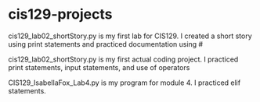 # cis129-projects

cis129_lab02_shortStory.py is my first lab for CIS129. I created a short story using print statements and practiced documentation using #

cis129_lab02_shortStory.py is my first actual coding project. I practiced print statements, input statements, and use of operators

CIS129_IsabellaFox_Lab4.py is my program for module 4. I practiced elif statements.
